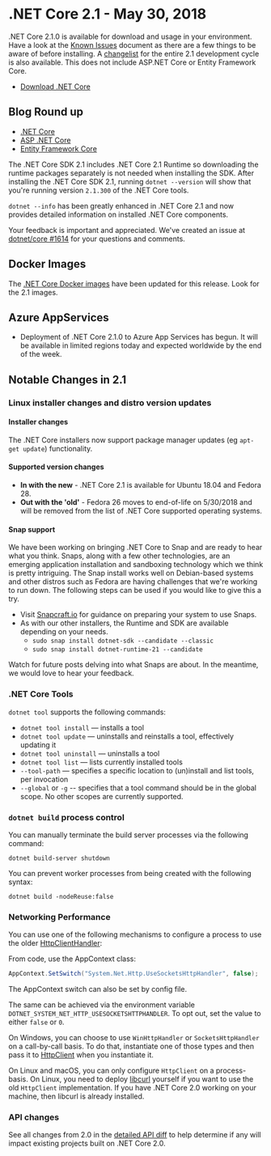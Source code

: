 # .NET Core 2.1 - May 30, 2018

.NET Core 2.1.0 is available for download and usage in your environment. Have a look at the [Known Issues](2.1.0-known-issues.md) document as there are a few things to be aware of before installing. A [changelist](https://github.com/dotnet/core/blob/main/release-notes/2.1/2.1.0-commit.md) for the entire 2.1 development cycle is also available. This does not include ASP.NET Core or Entity Framework Core.

* [Download .NET Core](https://dotnet.microsoft.com/download)

## Blog Round up

* [.NET Core](https://blogs.msdn.microsoft.com/dotnet/2018/05/30/announcing-net-core-2-1/)
* [ASP .NET Core](https://blogs.msdn.microsoft.com/webdev/2018/05/30/asp-net-core-2-1-0-now-available/)
* [Entity Framework Core](https://blogs.msdn.microsoft.com/dotnet/)

The .NET Core SDK 2.1 includes .NET Core 2.1 Runtime so downloading the runtime packages separately is not needed when installing the SDK. After installing the .NET Core SDK 2.1, running `dotnet --version` will show that you're running version `2.1.300` of the .NET Core tools.

`dotnet --info` has been greatly enhanced in .NET Core 2.1 and now provides detailed information on installed .NET Core components.

Your feedback is important and appreciated. We've created an issue at [dotnet/core #1614](https://github.com/dotnet/core/issues/1614) for your questions and comments.

## Docker Images

The [.NET Core Docker images](https://hub.docker.com/r/microsoft/dotnet/) have been updated for this release. Look for the 2.1 images.

## Azure AppServices

* Deployment of .NET Core 2.1.0 to Azure App Services has begun. It will be available in limited regions today and expected worldwide by the end of the week.

## Notable Changes in 2.1

### Linux installer changes and distro version updates

#### Installer changes

The .NET Core installers now support package manager updates (eg `apt-get update`) functionality.

#### Supported version changes

- **In with the new** - .NET Core 2.1 is available for Ubuntu 18.04 and Fedora 28.
- **Out with the 'old'** - Fedora 26 moves to end-of-life on 5/30/2018 and will be removed from the list of .NET Core supported operating systems.

#### Snap support

We have been working on bringing .NET Core to Snap and are ready to hear what you think. Snaps, along with a few other technologies, are an emerging application installation and sandboxing technology which we think is pretty intriguing. The Snap install works well on Debian-based systems and other distros such as Fedora are having challenges that we're working to run down. The following steps can be used if you would like to give this a try.

- Visit [Snapcraft.io](https://snapcraft.io/) for guidance on preparing your system to use Snaps.
- As with our other installers, the Runtime and SDK are available depending on your needs.
    - `sudo snap install dotnet-sdk --candidate --classic`
    - `sudo snap install dotnet-runtime-21 --candidate`

Watch for future posts delving into what Snaps are about. In the meantime, we would love to hear your feedback.

### .NET Core Tools

`dotnet tool` supports the following commands:

* `dotnet tool install` — installs a tool
* `dotnet tool update` — uninstalls and reinstalls a tool, effectively updating it
* `dotnet tool uninstall` — uninstalls a tool
* `dotnet tool list` — lists currently installed tools
* `--tool-path` — specifies a specific location to (un)install and list tools, per invocation
* `--global` or `-g` -- specifies that a tool command should be in the global scope. No other scopes are currently supported.

### `dotnet build` process control

You can manually terminate the build server processes via the following command:

```console
dotnet build-server shutdown
```

You can prevent worker processes from being created with the following syntax:

```console
dotnet build -nodeReuse:false
```

### Networking Performance

You can use one of the following mechanisms to configure a process to use the older [HttpClientHandler](https://learn.microsoft.com/dotnet/api/system.net.http.httpclienthandler):

From code, use the AppContext class:

```csharp
AppContext.SetSwitch("System.Net.Http.UseSocketsHttpHandler", false);
```

The AppContext switch can also be set by config file.

The same can be achieved via the environment variable `DOTNET_SYSTEM_NET_HTTP_USESOCKETSHTTPHANDLER`. To opt out, set the value to either `false` or `0`.

On Windows, you can choose to use `WinHttpHandler` or `SocketsHttpHandler` on a call-by-call basis. To do that, instantiate one of those types and then pass it to [HttpClient](https://learn.microsoft.com/dotnet/api/system.net.http.httpclient.-ctor) when you instantiate it.

On Linux and macOS, you can only configure `HttpClient` on a process-basis. On Linux, you need to deploy [libcurl](https://curl.haxx.se/libcurl/) yourself if you want to use the old `HttpClient` implementation. If you have .NET Core 2.0 working on your machine, then libcurl is already installed.

### API changes

See all changes from 2.0 in the [detailed API diff](https://github.com/dotnet/core/blob/main/release-notes/2.1/api-diff/2.0-vs-2.1.md) to help determine if any will impact existing projects built on .NET Core 2.0.
